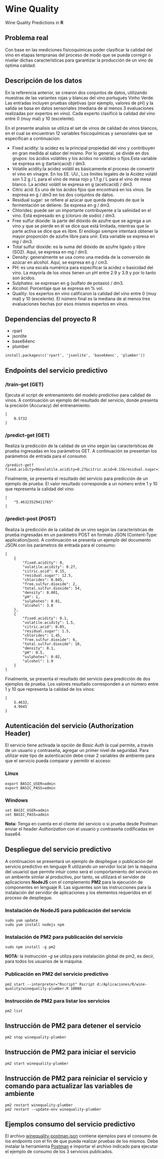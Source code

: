 # Wine Quality
Wine Quality Predictions in **R**

## Problema real

Con base en las mediciones fisicoquímicas poder clasificar la calidad del vino en etapas tempranas del proceso de modo que se pueda corregir o nivelar dichas características para garantizar la producción de un vino de óptima calidad.

## Descripción de los datos

En la referencia anterior, se crearon dos conjuntos de datos, utilizando muestras de las variantes rojas y blancas del vino portugués Vinho Verde. Las entradas incluyen pruebas objetivas (por ejemplo, valores de pH) y la salida se basa en datos sensoriales (mediana de al menos 3 evaluaciones realizadas por expertos en vino). Cada experto clasificó la calidad del vino entre 0 (muy mal) y 10 (excelente).

En el presente analisis se utiliza el set de vinos de calidad de vinos blancos, en el cual se encuentran 12 variables fisicoquímicas y sensoriales que se especifican a continuacion:

* Fixed acidity: la acidez es la principal propiedad del vino y contribuyen en gran medida al sabor del mismo. Por lo general, se divide en dos grupos: los ácidos volátiles y los ácidos no volátiles o fijos.Esta variable se expresa en g (tartaricacid) / dm3.
* Volatile acidity:la acidez volátil es básicamente el proceso de convertir el vino en vinagre. En los EE. UU., Los límites legales de la Acidez volátil son 1.2 g / L para el vino de mesa rojo y 1.1 g / L para el vino de mesa blanco. La acidez volátil se expresa en g (aceticacid) / dm3.
* Citric acid: Es uno de los ácidos fijos que encontrará en los vinos. Se expresa en g / dm3 en los dos conjuntos de datos.
* Residual sugar: se refiere al azúcar que queda después de que la fermentación se detiene. Se expresa en g / dm3.
* Chlorides: puede ser un importante contribuyente a la salinidad en el vino. Está expresado en g (cloruro de sodio) / dm3.
* Free sulfur dioxide: la parte del dióxido de azufre que se agrega a un vino y que se pierde en él se dice que está limitada, mientras que la parte activa se dice que es libre. El enólogo siempre intentará obtener la mayor proporción de azufre libre para unir. Esta variable se expresa en mg / dm3.
* Total sulfur dioxide: es la suma del dióxido de azufre ligado y libre (SO2). Aquí, se expresa en mg / dm3.
* Density: generalmente se usa como una medida de la conversión de azúcar en alcohol. Aquí, se expresa en g / cm3.
* PH: es una escala numérica para especificar la acidez o basicidad del vino. La mayoría de los vinos tienen un pH entre 2.9 y 3.9 y por lo tanto son ácidos.
* Sulphates: se expresan en g (sulfato de potasio) / dm3.
* Alcohol: Porcentaje que se expresa en % vol.
* Quality: los expertos en vino calificaron la calidad del vino entre 0 (muy mal) y 10 (excelente). El número final es la mediana de al menos tres evaluaciones hechas por esos mismos expertos en vinos.

## Dependencias del proyecto **R**
* rpart
* jsonlite
* base64enc
* plumber
```
install.packages(c('rpart', 'jsonlite', 'base64enc', 'plumber'))
```

## Endpoints del servicio predictivo

### /train-get (GET)
Ejecuta el script de entrenamiento del modelo predictivo para calidad de vinos. A continuación un ejemplo del resultado del servicio, donde presenta la precisión (Accuracy) del entrenamiento:
```
[
    0.5732
]
```

### /predict-get (GET)
Realiza la predicción de la calidad de un vino según las características de prueba ingresadas en los parámetros GET. A continuación se presentan los parámetros de entrada para el consumo:
```
/predict-get?fixed.acidity=0&volatile.acidity=0.27&citric.acid=0.15&residual.sugar=12.5&chlorides=0.045&free.sulfur.dioxide=2&total.sulfur.dioxide=54&density=0.001&pH=1&sulphates=0.01&alcohol=3.8
```

Finalmente, se presenta el resultado del servicio para predicción de un ejemplo de prueba. El valor resultado corresponde a un número entre 1 y 10 que representa la calidad del vino:
```
[
    "5.46323529411765"
]
```

### /predict-post (POST)
Realiza la predicción de la calidad de un vino según las características de prueba ingresadas en un parámetro POST en formato JSON (Content-Type: application/json). A continuación se presenta un ejemplo del documento JSON con los parámetros de entrada para el consumo:
```
[
    {
        "fixed.acidity": 0,
        "volatile.acidity": 0.27,
        "citric.acid": 0.15,
        "residual.sugar": 12.5,
        "chlorides": 0.045,
        "free.sulfur.dioxide": 2,
        "total.sulfur.dioxide": 54,
        "density": 0.001,
        "pH": 1,
        "sulphates": 0.01,
        "alcohol": 3.8
    },
    {
        "fixed.acidity": 0.1,
        "volatile.acidity": 1.5,
        "citric.acid": 0.05,
        "residual.sugar": 1.5,
        "chlorides": 1.45,
        "free.sulfur.dioxide": 6,
        "total.sulfur.dioxide": 10,
        "density": 0.1,
        "pH": 0.5,
        "sulphates": 0.02,
        "alcohol": 1.9
    }
]
```

Finalmente, se presenta el resultado del servicio para predicción de dos ejemplos de prueba. Los valores resultado corresponden a un número entre 1 y 10 que representa la calidad de los vinos:
```
[
    5.4632,
    4.9945
]
```

## Autenticación del servicio (Authorization Header)
El servicio tiene activada la opción de *Basic Auth* la cual permite, a través de un usuario y contraseña, agregar un primer nivel de seguridad. Para utilizar este tipo de autenticación debe crear 2 variables de ambiente para que el servicio pueda comparar y permitir el acceso:

### Linux
```
export BASIC_USER=admin
export BASIC_PASS=admin
```

### Windows
```
set BASIC_USER=admin
set BASIC_PASS=admin
```

**Nota:** Tenga en cuenta en el cliente del servicio o si prueba desde Postman enviar el header *Authorization* con el usuario y contraseña codificadas en base64.

## Despliegue del servicio predictivo
A continuacion se presentará un ejemplo de despliegue o publicación del servicio predictivo en lenguaje R utilizando un servidor local (en la máquina del usuario) que permite intuir como será el comportamiento del servicio en un ambiente similar al productivo, por tanto, se utilizará el servidor de aplicaciones **NodeJS** con el complemento **PM2** para la ejecución de componentes en lenguaje R. Las siguientes son las instrucciones para la instalación del servidor de aplicaciones y los elementos requeridos en el proceso de despliegue.

### Instalación de NodeJS para publicación del servicio
```
sudo yum update
sudo yum install nodejs npm
```

### Instalación de PM2 para publicación del servicio
```
sudo npm install -g pm2
```

**NOTA:** la instrucción *-g* se utiliza para instalación global de pm2, es decir, para todos los usuarios de la máquina.

### Publicación en PM2 del servicio predictivo
```
pm2 start --interpreter="Rscript" Rscript d:/Aplicaciones/R/wine-quality/winequality-plumber.R 10080
```

### Instrucción de PM2 para listar los servicios
```
pm2 list
```

## Instrucción de PM2 para detener el servicio
```
pm2 stop winequality-plumber
```

## Instrucción de PM2 para iniciar el servicio
```
pm2 start winequality-plumber
```

## Instrucción de PM2 para reiniciar el servicio y comando para actualizar las variables de ambiente
```
pm2 restart winequality-plumber
pm2 restart --update-env winequality-plumber
```

## Ejemplos consumo del servicio predictivo
El archivo [winequality-postman.json](https://github.com/dazulu4/wine-quality/blob/master/winequality-postman.json) contiene ejemplos para el consumo de los endpoints con el fin de que pueda realizar pruebas de los mismos. Debe instalar la herramienta [Postman](https://www.getpostman.com/downloads/) e importar el archivo indicado para ejecutar el ejemplo de consumo de los 3 servicios publicados.
